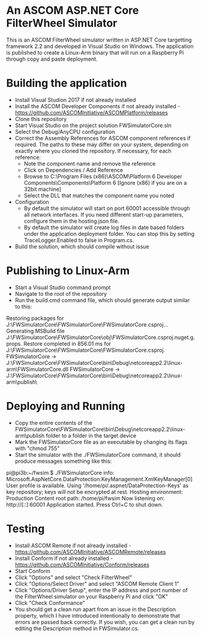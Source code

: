 # An ASCOM ASP.NET Core FilterWheel Simulator
This is an ASCOM FilterWheel simulator written in ASP.NET Core targetting framework 2.2 and developed in Visual Studio on Windows. The application is published to create a Linux-Arm binary that will run on a Raspberry Pi through copy and paste deployment.

# Building the application
  * Install Visual Studion 2017 if not already installed
  * Install the ASCOM Developer Components if not already installed - https://github.com/ASCOMInitiative/ASCOMPlatform/releases
  * Clone this repository
  * Start Visual Studio on the project solution FWSimulatorCore.sln
  * Select the Debug/AnyCPU configuration
  * Correct the Assembly References for ASCOM component references if required. The paths to these may differ on your system, depending on exactly where you cloned the repository. If necessary, for each reference:
    * Note the component name and remove the reference
	* Click on Dependencies / Add Reference 
	* Browse to C:\Program Files (x86)\ASCOM\Platform 6 Developer Components\Components\Platform 6    [Ignore (x86) if you are on a 32bit machine]
	* Select the DLL that matches the component name you noted
  * Configuration
    * By default the simulator will start on port 60001 accessible through all network interfaces. If you need different start-up parameters, configure them in the hosting.json file.
    * By default the simulator will create log files in date based folders under the application deployment folder. You can stop this by setting TraceLogger.Enabled to false in Program.cs.
  * Build the solution, which should compile without issue

# Publishing to Linux-Arm
  * Start a Visual Studio command prompt
  * Navigate to the root of the repository
  * Run the build.cmd command file, which should generate output similar to this:
  
  Restoring packages for J:\FWSimulatorCore\FWSimulatorCore\FWSimulatorCore.csproj...
  Generating MSBuild file J:\FWSimulatorCore\FWSimulatorCore\obj\FWSimulatorCore.csproj.nuget.g.props.
  Restore completed in 856.01 ms for J:\FWSimulatorCore\FWSimulatorCore\FWSimulatorCore.csproj.
  FWSimulatorCore -> J:\FWSimulatorCore\FWSimulatorCore\bin\Debug\netcoreapp2.2\linux-arm\FWSimulatorCore.dll
  FWSimulatorCore -> J:\FWSimulatorCore\FWSimulatorCore\bin\Debug\netcoreapp2.2\linux-arm\publish\
  
# Deploying and Running
  * Copy the entire contents of the FWSimulatorCore\FWSimulatorCore\bin\Debug\netcoreapp2.2\linux-arm\publish folder to a folder in the target device
  * Mark the FWSimulatorCore file as an executable by changing its flags with "chmod 755"
  * Start the simulator with the ./FWSimulatorCore command, it should produce messages something like this:
  
  pi@pi3b:~/fwsim $ ./FWSimulatorCore
  info: Microsoft.AspNetCore.DataProtection.KeyManagement.XmlKeyManager[0] User profile is available. Using '/home/pi/.aspnet/DataProtection-Keys' as key repository; keys will not be encrypted at rest.
  Hosting environment: Production
  Content root path: /home/pi/fwsim
  Now listening on: http://[::]:60001
  Application started. Press Ctrl+C to shut down.

# Testing
  * Install ASCOM Remote if not already installed - https://github.com/ASCOMInitiative/ASCOMRemote/releases
  * Install Conform if not already installed - https://github.com/ASCOMInitiative/Conform/releases
  * Start Conform
  * Click "Options" and select "Check FilterWheel"
  * Click "Options/Select Driver" and select "ASCOM Remote Client 1"
  * Click "Options/Driver Setup", enter the IP address and port number of the FilterWheel simulator on your Raspberry Pi and click "OK"
  * Click "Check Conformance"
  * You should get a clean run apart from an issue in the Description property, which I have introduced intentionally to demonstrate that errors are passed back correctly. If you wish, you can get a clean run by editing the Description method in FWSimulator.cs.
